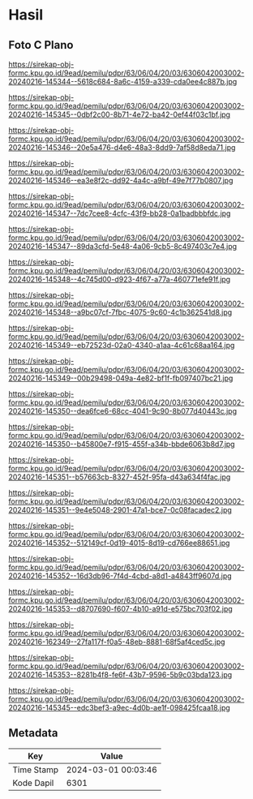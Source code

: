 # Hasil

## Foto C Plano

https://sirekap-obj-formc.kpu.go.id/9ead/pemilu/pdpr/63/06/04/20/03/6306042003002-20240216-145344--5618c684-8a6c-4159-a339-cda0ee4c887b.jpg

https://sirekap-obj-formc.kpu.go.id/9ead/pemilu/pdpr/63/06/04/20/03/6306042003002-20240216-145345--0dbf2c00-8b71-4e72-ba42-0ef44f03c1bf.jpg

https://sirekap-obj-formc.kpu.go.id/9ead/pemilu/pdpr/63/06/04/20/03/6306042003002-20240216-145346--20e5a476-d4e6-48a3-8dd9-7af58d8eda71.jpg

https://sirekap-obj-formc.kpu.go.id/9ead/pemilu/pdpr/63/06/04/20/03/6306042003002-20240216-145346--ea3e8f2c-dd92-4a4c-a9bf-49e7f77b0807.jpg

https://sirekap-obj-formc.kpu.go.id/9ead/pemilu/pdpr/63/06/04/20/03/6306042003002-20240216-145347--7dc7cee8-4cfc-43f9-bb28-0a1badbbbfdc.jpg

https://sirekap-obj-formc.kpu.go.id/9ead/pemilu/pdpr/63/06/04/20/03/6306042003002-20240216-145347--89da3cfd-5e48-4a06-9cb5-8c497403c7e4.jpg

https://sirekap-obj-formc.kpu.go.id/9ead/pemilu/pdpr/63/06/04/20/03/6306042003002-20240216-145348--4c745d00-d923-4f67-a77a-460771efe91f.jpg

https://sirekap-obj-formc.kpu.go.id/9ead/pemilu/pdpr/63/06/04/20/03/6306042003002-20240216-145348--a9bc07cf-7fbc-4075-9c60-4c1b362541d8.jpg

https://sirekap-obj-formc.kpu.go.id/9ead/pemilu/pdpr/63/06/04/20/03/6306042003002-20240216-145349--eb72523d-02a0-4340-a1aa-4c61c68aa164.jpg

https://sirekap-obj-formc.kpu.go.id/9ead/pemilu/pdpr/63/06/04/20/03/6306042003002-20240216-145349--00b29498-049a-4e82-bf1f-fb097407bc21.jpg

https://sirekap-obj-formc.kpu.go.id/9ead/pemilu/pdpr/63/06/04/20/03/6306042003002-20240216-145350--dea6fce6-68cc-4041-9c90-8b077d40443c.jpg

https://sirekap-obj-formc.kpu.go.id/9ead/pemilu/pdpr/63/06/04/20/03/6306042003002-20240216-145350--b45800e7-f915-455f-a34b-bbde6063b8d7.jpg

https://sirekap-obj-formc.kpu.go.id/9ead/pemilu/pdpr/63/06/04/20/03/6306042003002-20240216-145351--b57663cb-8327-452f-95fa-d43a634f4fac.jpg

https://sirekap-obj-formc.kpu.go.id/9ead/pemilu/pdpr/63/06/04/20/03/6306042003002-20240216-145351--9e4e5048-2901-47a1-bce7-0c08facadec2.jpg

https://sirekap-obj-formc.kpu.go.id/9ead/pemilu/pdpr/63/06/04/20/03/6306042003002-20240216-145352--512149cf-0d19-4015-8d19-cd766ee88651.jpg

https://sirekap-obj-formc.kpu.go.id/9ead/pemilu/pdpr/63/06/04/20/03/6306042003002-20240216-145352--16d3db96-7f4d-4cbd-a8d1-a4843ff9607d.jpg

https://sirekap-obj-formc.kpu.go.id/9ead/pemilu/pdpr/63/06/04/20/03/6306042003002-20240216-145353--d8707690-f607-4b10-a91d-e575bc703f02.jpg

https://sirekap-obj-formc.kpu.go.id/9ead/pemilu/pdpr/63/06/04/20/03/6306042003002-20240216-162349--27fa117f-f0a5-48eb-8881-68f5af4ced5c.jpg

https://sirekap-obj-formc.kpu.go.id/9ead/pemilu/pdpr/63/06/04/20/03/6306042003002-20240216-145353--8281b4f8-fe6f-43b7-9596-5b9c03bda123.jpg

https://sirekap-obj-formc.kpu.go.id/9ead/pemilu/pdpr/63/06/04/20/03/6306042003002-20240216-145345--edc3bef3-a9ec-4d0b-ae1f-098425fcaa18.jpg


## Metadata

| Key        | Value               |
| ---------- | ------------------- |
| Time Stamp | 2024-03-01 00:03:46 |
| Kode Dapil | 6301                |



